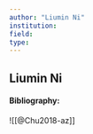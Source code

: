 ```yaml
---
author: "Liumin Ni"
institution:
field:
type:
---
```


## Liumin Ni
#### Bibliography:

![[@Chu2018-az]]